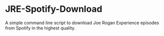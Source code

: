 # JRE-Spotify-Download
A simple command line script to download Joe Rogan Experience episodes from Spotify in the highest quality.
